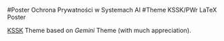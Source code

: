 #Poster
Ochrona Prywatności w Systemach AI
#Theme
KSSK/PWr LaTeX Poster 

[KSSK](https://kssk.pwr.edu.pl) Theme based on _Gemini_ Theme (with much appreciation).

